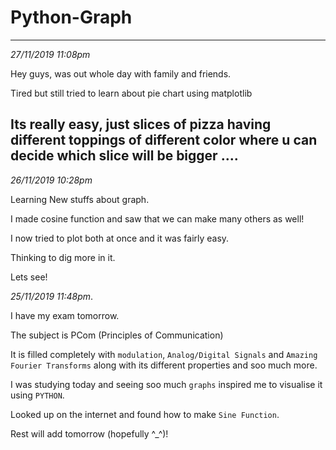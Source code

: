 # Python-Graph
---
_27/11/2019 11:08pm_

Hey guys, was out whole day with family and friends.

Tired but still tried to learn about pie chart using matplotlib

Its really easy, just slices of pizza having  different toppings of different color where u can decide which slice will be bigger ....
---

_26/11/2019 10:28pm_

Learning New stuffs about graph.

I made cosine function and saw that we can make many others as well!

I now tried to plot both at once and it was fairly easy.

Thinking to dig more in it.

Lets see!


_25/11/2019 11:48pm_.

I have my exam tomorrow.

The subject is PCom (Principles of Communication)

It is filled completely with `modulation`, `Analog/Digital Signals` and `Amazing Fourier Transforms` along with its different properties and soo much more.

I was studying today and seeing soo much `graphs` inspired me to visualise it using `PYTHON`.

Looked up on the internet and found how to make `Sine Function`.

Rest will add tomorrow (hopefully ^_^)!
